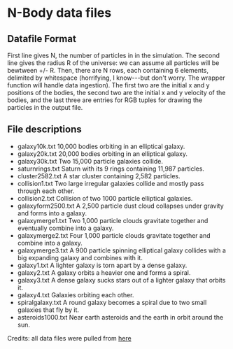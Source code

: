# N-Body data files

## Datafile Format

First line gives N, the number of particles in in the simulation.  The
second line gives the radius R of the universe: we can assume all
particles will be bewtween +/- R.  Then, there are N rows, each
containing 6 elements, delimited by whitespace (horrifying, I
know---but don't worry.  The wrapper function will handle data
ingestion).  The first two are the initial x and y positions of the
bodies, the second two are the initial x and y velocity of the bodies,
and the last three are entries for RGB tuples for drawing the
particles in the output file.

## File descriptions

+ galaxy10k.txt       10,000 bodies orbiting in an elliptical galaxy.
+ galaxy20k.txt       20,000 bodies orbiting in an elliptical galaxy.
+ galaxy30k.txt       Two 15,000 particle galaxies collide.
+ saturnrings.txt     Saturn with its 9 rings containing 11,987
  particles.
+ cluster2582.txt     A star cluster containing 2,582 particles.
+ collision1.txt      Two large irregular galaxies collide and mostly
  pass through each other.
+ collision2.txt      Collision of two 1000 particle elliptical
  galaxies.
+ galaxyform2500.txt  A 2,500 particle dust cloud collapses under
  gravity and forms into a galaxy.
+ galaxymerge1.txt    Two 1,000 particle clouds gravitate together and
  eventually combine into a galaxy.
+ galaxymerge2.txt    Four 1,000 particle clouds gravitate together
  and combine into a galaxy.
+ galaxymerge3.txt    A 900 particle spinning elliptical galaxy
  collides with a big expanding galaxy and combines with it.
+ galaxy1.txt         A lighter galaxy is torn apart by a dense
  galaxy.
+ galaxy2.txt         A galaxy orbits a heavier one and forms a
  spiral.
+ galaxy3.txt         A dense galaxy sucks stars out of a lighter
  galaxy that orbits it.
+ galaxy4.txt         Galaxies orbiting each other.
+ spiralgalaxy.txt    A round galaxy becomes a spiral due to two small
  galaxies that fly by it.
+ asteroids1000.txt   Near earth asteroids and the earth in orbit
  around the sun.

Credits: all data files were pulled from [here](ftp://ftp.cs.princeton.edu/pub/cs126/barnes-hut/)

